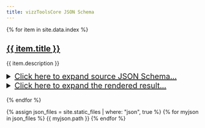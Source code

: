 ```yaml
---
title: vizzToolsCore JSON Schema
---
```


{% for item in site.data.index %}
<h2><a href="assets/json-schema-html/{{ item.title }}.html">{{ item.title }}</a></h2>

{{ item.description }}

<details><summary style="font-size:20px; cursor:pointer; text-decoration: underline">Click here to expand source JSON Schema...</summary>
<p>
{% highlight json %}
{% include json-schema/{{ item.title }}.schema.json %}
{% endhighlight %}
</p>
</details>

<details><summary style="font-size:20px; cursor:pointer; text-decoration: underline">Click here to expand the rendered result...</summary>
<p>
<iframe style="width: 100%; height: 60vh" src="assets/json-schema-html/{{ item.title }}.html"></iframe>
</p>
</details>
<br/>
{% endfor %}

{% assign json_files = site.static_files | where: "json", true %}
{% for myjson in json_files %}
  {{ myjson.path }}
{% endfor %}
